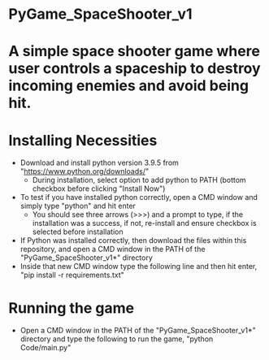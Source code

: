 # PyGame_SpaceShooter_v1
# A simple space shooter game where user controls a spaceship to destroy incoming enemies and avoid being hit.

# Installing Necessities
 - Download and install python version 3.9.5 from "https://www.python.org/downloads/"
     - During installation, select option to add python to PATH (bottom checkbox before clicking "Install Now")
 - To test if you have installed python correctly, open a CMD window and simply type "python" and hit enter
     - You should see three arrows (>>>) and a prompt to type, if the installation was a success, if not, re-install and ensure checkbox is selected before installation
 - If Python was installed correctly, then download the files within this repository, and open a CMD window in the PATH of the "PyGame_SpaceShooter_v1*" directory
 - Inside that new CMD window type the following line and then hit enter, "pip install -r requirements.txt"

# Running the game
 - Open a CMD window in the PATH of the "PyGame_SpaceShooter_v1*" directory and type the following to run the game, "python Code/main.py"
